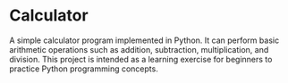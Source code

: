 # Calculator
A simple calculator program implemented in Python. It can perform basic arithmetic operations such as addition, subtraction, multiplication, and division. This project is intended as a learning exercise for beginners to practice Python programming concepts.
